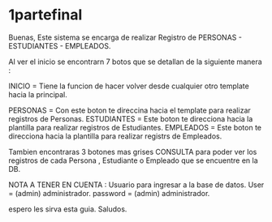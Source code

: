 # 1partefinal


Buenas,
Este sistema se encarga de realizar Registro de PERSONAS - ESTUDIANTES - EMPLEADOS.

Al ver el inicio se encontrarn 7 botos que se detallan de la siguiente manera :

INICIO = Tiene la funcion de hacer volver desde cualquier otro template  hacia la principal.

PERSONAS = Con este boton te direccina hacia el template para realizar registros de Personas.
ESTUDIANTES = Este boton te direcciona hacia la plantilla para realizar registros de Estudiantes.
EMPLEADOS = Este boton te direcciona hacia la plantilla para realizar registrs de Empleados.

Tambien encontraras 3 botones mas grises CONSULTA  para poder ver los registros de cada  Persona , Estudiante o Empleado que se encuentre en la DB.


NOTA A TENER EN CUENTA :
Usuario para ingresar a la base de datos.
User  = (admin) administrador.
password  = (admin) administrador.

espero les sirva esta guia.
Saludos.
